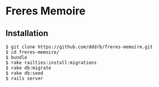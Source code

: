 # Freres Memoire

## Installation

```
$ git clone https://github.com/dddrb/freres-memoire.git
$ cd freres-memoire/
$ bundle
$ rake railties:install:migrations
$ rake db:migrate
$ rake db:seed
$ rails server
```
